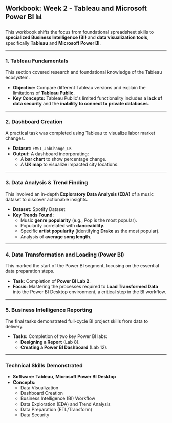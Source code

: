 ## Workbook: Week 2 - Tableau and Microsoft Power BI 📊

This workbook shifts the focus from foundational spreadsheet skills to **specialized Business Intelligence (BI)** and **data visualization tools**, specifically **Tableau** and **Microsoft Power BI**.

***

### 1. Tableau Fundamentals

This section covered research and foundational knowledge of the Tableau ecosystem.

* **Objective:** Compare different Tableau versions and explain the limitations of **Tableau Public**.
* **Key Concepts:** Tableau Public's limited functionality includes a **lack of data security** and the **inability to connect to private databases**.

---

### 2. Dashboard Creation

A practical task was completed using Tableau to visualize labor market changes.

* **Dataset:** `EMSI_JobChange_UK`
* **Output:** A dashboard incorporating:
    * A **bar chart** to show percentage change.
    * A **UK map** to visualize impacted city locations.

---

### 3. Data Analysis & Trend Finding

This involved an in-depth **Exploratory Data Analysis (EDA)** of a music dataset to discover actionable insights.

* **Dataset:** Spotify Dataset
* **Key Trends Found:**
    * Music **genre popularity** (e.g., Pop is the most popular).
    * Popularity correlated with **danceability**.
    * Specific **artist popularity** (identifying **Drake** as the most popular).
    * Analysis of **average song length**.

---

### 4. Data Transformation and Loading (Power BI)

This marked the start of the Power BI segment, focusing on the essential data preparation steps.

* **Task:** Completion of **Power BI Lab 2**.
* **Focus:** Mastering the processes required to **Load Transformed Data** into the Power BI Desktop environment, a critical step in the BI workflow.

---

### 5. Business Intelligence Reporting

The final tasks demonstrated full-cycle BI project skills from data to delivery.

* **Tasks:** Completion of two key Power BI labs:
    * **Designing a Report** (Lab 8).
    * **Creating a Power BI Dashboard** (Lab 12).

***

### Technical Skills Demonstrated

* **Software:** **Tableau**, **Microsoft Power BI Desktop**
* **Concepts:**
    * Data Visualization
    * Dashboard Creation
    * Business Intelligence (BI) Workflow
    * Data Exploration (EDA) and Trend Analysis
    * Data Preparation (ETL/Transform)
    * Data Security
